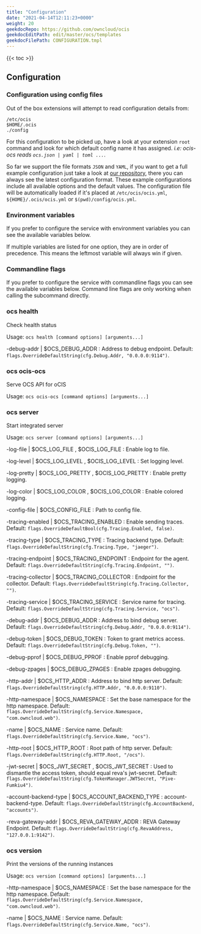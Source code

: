 ```yaml
---
title: "Configuration"
date: "2021-04-14T12:11:23+0000"
weight: 20
geekdocRepo: https://github.com/owncloud/ocis
geekdocEditPath: edit/master/ocs/templates
geekdocFilePath: CONFIGURATION.tmpl
---
```


{{< toc >}}

## Configuration

### Configuration using config files

Out of the box extensions will attempt to read configuration details from:

```console
/etc/ocis
$HOME/.ocis
./config
```

For this configuration to be picked up, have a look at your extension `root` command and look for which default config name it has assigned. *i.e: ocis-ocs reads `ocs.json | yaml | toml ...`*.

So far we support the file formats `JSON` and `YAML`, if you want to get a full example configuration just take a look at [our repository](https://github.com/owncloud/ocis/tree/master/ocs/config), there you can always see the latest configuration format. These example configurations include all available options and the default values. The configuration file will be automatically loaded if it's placed at `/etc/ocis/ocis.yml`, `${HOME}/.ocis/ocis.yml` or `$(pwd)/config/ocis.yml`.

### Environment variables

If you prefer to configure the service with environment variables you can see the available variables below.

If multiple variables are listed for one option, they are in order of precedence. This means the leftmost variable will always win if given.

### Commandline flags

If you prefer to configure the service with commandline flags you can see the available variables below. Command line flags are only working when calling the subcommand directly.

### ocs health

Check health status

Usage: `ocs health [command options] [arguments...]`

-debug-addr |  $OCS_DEBUG_ADDR
: Address to debug endpoint. Default: `flags.OverrideDefaultString(cfg.Debug.Addr, "0.0.0.0:9114")`.

### ocs ocis-ocs

Serve OCS API for oCIS

Usage: `ocs ocis-ocs [command options] [arguments...]`

### ocs server

Start integrated server

Usage: `ocs server [command options] [arguments...]`

-log-file |  $OCS_LOG_FILE , $OCIS_LOG_FILE
: Enable log to file.

-log-level |  $OCS_LOG_LEVEL , $OCIS_LOG_LEVEL
: Set logging level.

-log-pretty |  $OCS_LOG_PRETTY , $OCIS_LOG_PRETTY
: Enable pretty logging.

-log-color |  $OCS_LOG_COLOR , $OCIS_LOG_COLOR
: Enable colored logging.

-config-file |  $OCS_CONFIG_FILE
: Path to config file.

-tracing-enabled |  $OCS_TRACING_ENABLED
: Enable sending traces. Default: `flags.OverrideDefaultBool(cfg.Tracing.Enabled, false)`.

-tracing-type |  $OCS_TRACING_TYPE
: Tracing backend type. Default: `flags.OverrideDefaultString(cfg.Tracing.Type, "jaeger")`.

-tracing-endpoint |  $OCS_TRACING_ENDPOINT
: Endpoint for the agent. Default: `flags.OverrideDefaultString(cfg.Tracing.Endpoint, "")`.

-tracing-collector |  $OCS_TRACING_COLLECTOR
: Endpoint for the collector. Default: `flags.OverrideDefaultString(cfg.Tracing.Collector, "")`.

-tracing-service |  $OCS_TRACING_SERVICE
: Service name for tracing. Default: `flags.OverrideDefaultString(cfg.Tracing.Service, "ocs")`.

-debug-addr |  $OCS_DEBUG_ADDR
: Address to bind debug server. Default: `flags.OverrideDefaultString(cfg.Debug.Addr, "0.0.0.0:9114")`.

-debug-token |  $OCS_DEBUG_TOKEN
: Token to grant metrics access. Default: `flags.OverrideDefaultString(cfg.Debug.Token, "")`.

-debug-pprof |  $OCS_DEBUG_PPROF
: Enable pprof debugging.

-debug-zpages |  $OCS_DEBUG_ZPAGES
: Enable zpages debugging.

-http-addr |  $OCS_HTTP_ADDR
: Address to bind http server. Default: `flags.OverrideDefaultString(cfg.HTTP.Addr, "0.0.0.0:9110")`.

-http-namespace |  $OCS_NAMESPACE
: Set the base namespace for the http namespace. Default: `flags.OverrideDefaultString(cfg.Service.Namespace, "com.owncloud.web")`.

-name |  $OCS_NAME
: Service name. Default: `flags.OverrideDefaultString(cfg.Service.Name, "ocs")`.

-http-root |  $OCS_HTTP_ROOT
: Root path of http server. Default: `flags.OverrideDefaultString(cfg.HTTP.Root, "/ocs")`.

-jwt-secret |  $OCS_JWT_SECRET , $OCIS_JWT_SECRET
: Used to dismantle the access token, should equal reva's jwt-secret. Default: `flags.OverrideDefaultString(cfg.TokenManager.JWTSecret, "Pive-Fumkiu4")`.

-account-backend-type |  $OCS_ACCOUNT_BACKEND_TYPE
: account-backend-type. Default: `flags.OverrideDefaultString(cfg.AccountBackend, "accounts")`.

-reva-gateway-addr |  $OCS_REVA_GATEWAY_ADDR
: REVA Gateway Endpoint. Default: `flags.OverrideDefaultString(cfg.RevaAddress, "127.0.0.1:9142")`.

### ocs version

Print the versions of the running instances

Usage: `ocs version [command options] [arguments...]`

-http-namespace |  $OCS_NAMESPACE
: Set the base namespace for the http namespace. Default: `flags.OverrideDefaultString(cfg.Service.Namespace, "com.owncloud.web")`.

-name |  $OCS_NAME
: Service name. Default: `flags.OverrideDefaultString(cfg.Service.Name, "ocs")`.

